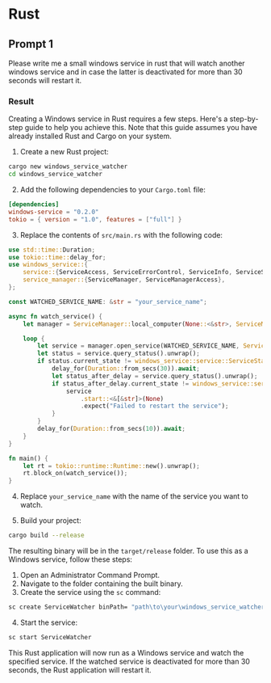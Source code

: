 # Rust

## Prompt 1

Please write me a small windows service in rust that will watch another windows service and in case the latter is deactivated for more than 30 seconds will restart it.

### Result

Creating a Windows service in Rust requires a few steps. Here's a step-by-step guide to help you achieve this. Note that this guide assumes you have already installed Rust and Cargo on your system.

1. Create a new Rust project:

```sh
cargo new windows_service_watcher
cd windows_service_watcher
```

2. Add the following dependencies to your `Cargo.toml` file:

```toml
[dependencies]
windows-service = "0.2.0"
tokio = { version = "1.0", features = ["full"] }
```

3. Replace the contents of `src/main.rs` with the following code:

```rust
use std::time::Duration;
use tokio::time::delay_for;
use windows_service::{
    service::{ServiceAccess, ServiceErrorControl, ServiceInfo, ServiceStartType},
    service_manager::{ServiceManager, ServiceManagerAccess},
};

const WATCHED_SERVICE_NAME: &str = "your_service_name";

async fn watch_service() {
    let manager = ServiceManager::local_computer(None::<&str>, ServiceManagerAccess::CONNECT).unwrap();

    loop {
        let service = manager.open_service(WATCHED_SERVICE_NAME, ServiceAccess::QUERY_STATUS).unwrap();
        let status = service.query_status().unwrap();
        if status.current_state != windows_service::service::ServiceState::Running {
            delay_for(Duration::from_secs(30)).await;
            let status_after_delay = service.query_status().unwrap();
            if status_after_delay.current_state != windows_service::service::ServiceState::Running {
                service
                    .start::<&[&str]>(None)
                    .expect("Failed to restart the service");
            }
        }
        delay_for(Duration::from_secs(10)).await;
    }
}

fn main() {
    let rt = tokio::runtime::Runtime::new().unwrap();
    rt.block_on(watch_service());
}
```

4. Replace `your_service_name` with the name of the service you want to watch.

5. Build your project:

```sh
cargo build --release
```

The resulting binary will be in the `target/release` folder. To use this as a Windows service, follow these steps:

1. Open an Administrator Command Prompt.
2. Navigate to the folder containing the built binary.
3. Create the service using the `sc` command:

```sh
sc create ServiceWatcher binPath= "path\to\your\windows_service_watcher.exe"
```

4. Start the service:

```sh
sc start ServiceWatcher
```

This Rust application will now run as a Windows service and watch the specified service. If the watched service is deactivated for more than 30 seconds, the Rust application will restart it.

